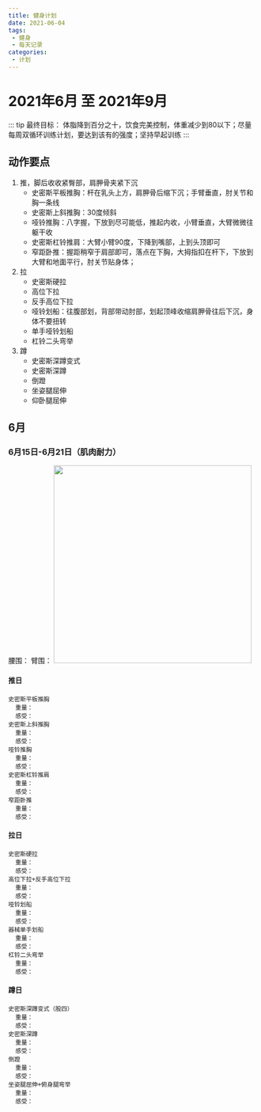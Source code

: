 ```yaml
---
title: 健身计划
date: 2021-06-04
tags:
 - 健身
 - 每天记录
categories:
 - 计划
--- 
```


# 2021年6月 至 2021年9月
::: tip
最终目标：
体脂降到百分之十，饮食完美控制，体重减少到80以下；尽量每周双循环训练计划，要达到该有的强度；坚持早起训练
:::
## 动作要点
1. 推，脚后收收紧臀部，肩胛骨夹紧下沉
    - 史密斯平板推胸：杆在乳头上方，肩胛骨后缩下沉；手臂垂直，肘关节和胸一条线
    - 史密斯上斜推胸：30度倾斜
    - 哑铃推胸：八字握，下放到尽可能低，推起内收，小臂垂直，大臂微微往躯干收
    - 史密斯杠铃推肩：大臂小臂90度，下降到嘴部，上到头顶即可
    - 窄距卧推：握距稍窄于肩部即可，落点在下胸，大拇指扣在杆下，下放到大臂和地面平行，肘关节贴身体；
2. 拉
    - 史密斯硬拉
    - 高位下拉
    - 反手高位下拉
    - 哑铃划船：往腹部划，背部带动肘部，划起顶峰收缩肩胛骨往后下沉，身体不要扭转
    - 单手哑铃划船
    - 杠铃二头弯举
3. 蹲
    - 史密斯深蹲变式
    - 史密斯深蹲
    - 倒蹬
    - 坐姿腿屈伸
    - 仰卧腿屈伸
 
## 6月
### 6月15日-6月21日（肌肉耐力）
腰围：
臂围：
<img src="/assets/img/第一周.png" style="width: 400px; margin-let: 0">

#### 推日
    史密斯平板推胸
      重量：
      感受：
    史密斯上斜推胸
      重量：
      感受：
    哑铃推胸
      重量：
      感受：    
    史密斯杠铃推肩
      重量：
      感受：    
    窄距卧推
      重量：
      感受：

#### 拉日
    史密斯硬拉
      重量：
      感受：
    高位下拉+反手高位下拉
      重量：
      感受：
    哑铃划船
      重量：
      感受：
    器械单手划船
      重量：
      感受：
    杠铃二头弯举
      重量：
      感受：

#### 蹲日
    史密斯深蹲变式（股四）
      重量：
      感受：
    史密斯深蹲
      重量：
      感受：
    倒蹬
      重量：
      感受：
    坐姿腿屈伸+俯身腿弯举
      重量：
      感受：
